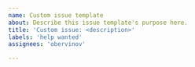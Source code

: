 ```yaml
---
name: Custom issue template
about: Describe this issue template's purpose here.
title: 'Custom issue: <description>'
labels: 'help wanted'
assignees: 'obervinov'

---
```


